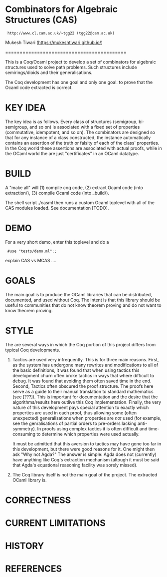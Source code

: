 
Combinators for Algebraic Structures (CAS) 
==========================================
     http://www.cl.cam.ac.uk/~tgg22 (tgg22@cam.ac.uk)
  Mukesh Tiwari (https://mukeshtiwari.github.io/)

==========================================

This is a Coq/Ocaml project to develop a set 
of combinators for algebraic structures used to
solve path problems.  Such structures include
semirings/dioids and their generalisations. 

The Coq development has one goal and only one goal: 
to prove that the Ocaml code extracted is correct. 

KEY IDEA 
========
The key idea is as follows. Every class of 
structures (semigroup, bi-semigroup, and so on) 
is associated with a fixed set of properties 
(commutative, idempotent, and so on). 
The combinators are designed so that for any instance 
of a class constructed, the instance automatically contains
an assertion of the truth or falsity of each of the class' 
properties.  In the Coq world these assertions are 
associated with actual proofs, while in the OCaml world
the are just "certificates" in an OCaml datatype. 

BUILD
=====
A "make all" will 
   (1) compile coq code,
   (2) extract Ocaml code (into extraction/),
   (3) compile Ocaml code (into _build/). 

The shell script ./casml then runs a custom Ocaml toplevel
with all of the CAS modules loaded. See documentation [TODO]. 


DEMO
=====
For a very short demo, enter this toplevel and do a 

     #use "tests/demo.ml";;

explain CAS vs MCAS .... 

GOALS
=====
The main goal is to produce the OCaml libraries that
can be distributed, documented, and used without Coq.
The intent is that this library should be useful to
communities that do not know theorem proving and
do not want to know theorem proving.

STYLE
=====
The are several ways in which the Coq portion of this
project differs from typical Coq developments.

1) Tactics are used very infrequently. This is for three main
   reasons.  First, as the system has undergone many rewrites
   and modifications to all of the basic definitions, it was found that
   when using tactics this development churn often broke tactics in ways that 
   where difficult to debug. It was found that avoiding them
   often saved time in the end.  Second, Tactics often 
   obscured the proof structure. The proofs here serve 
   as a guide to their manual translation to standard
   mathematics (see [???]). This is important for documentation and
   the desire that the algorithms/results here outlive this
   Coq implementation.  Finally, the very nature of this
   development pays special attention to exactly
   which properties are used in each proof, thus
   allowing some (often unexpected) generalisations
   when properties are *not* used (for example, see the genralisations
   of partial orders to pre-orders lacking anti-symmetry).
   In proofs using complex tactics it is often difficult and time-consuming to
   determine which properties were used actually.

   It must be admitted that this aversion to tactics may have
   gone too far in this development, but there were good
   reasons for it. One might then ask "Why not Agda?"
   The answer is simple: Agda does not (currently) have anything like
   Coq's extraction mechanism (altough it must be said that
   Agda's equational reasoning facility was sorely missed). 

2) The Coq library itself is not the main goal of the project.
   The extracted OCaml library is.  


CORRECTNESS
===========

CURRENT LIMITATIONS
===================

HISTORY
=======

REFERENCES
==========



